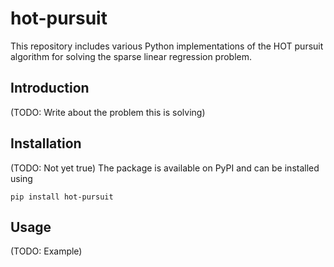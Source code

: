 # hot-pursuit

This repository includes various Python implementations of the HOT pursuit algorithm for solving the sparse linear regression problem.

## Introduction

(TODO: Write about the problem this is solving)

## Installation

(TODO: Not yet true) The package is available on PyPI and can be installed using

```
pip install hot-pursuit
```

## Usage

(TODO: Example)
